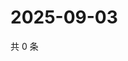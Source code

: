 # 2025-09-03

共 0 条

<!-- BEGIN ZHIHUVIDEO -->
<!-- 最后更新时间 Wed Sep 03 2025 03:08:17 GMT+0800 (China Standard Time) -->

<!-- END ZHIHUVIDEO -->
